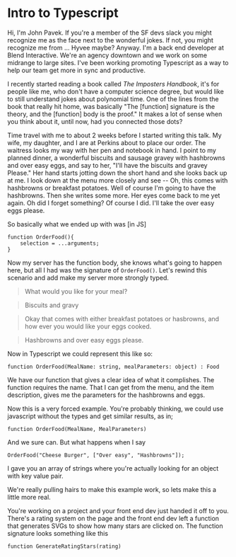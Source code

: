 # Intro to Typescript

Hi, I'm John Pavek. If you're a member of the SF devs slack you might recognize me as the face next to the wonderful jokes. If not, you might recognize me from ... Hyvee maybe? Anyway. I'm a back end developer at Blend Interactive. We're an agency downtown and we work on some midrange to large sites. I've been working promoting Typescript as a way to help our team get more in sync and productive. 

I recently started reading a book called _The Imposters Handbook_, it's for people like me, who don't have a computer science degree, but would like to still understand jokes about polynomial time. One of the lines from the book that really hit home, was basically "The [function] signature is the theory, and the [function] body is the proof." It makes a lot of sense when you think about it, until now, had you connected those dots?

Time travel with me to about 2 weeks before I started writing this talk. My wife, my daughter, and I are at Perkins about to place our order. The waitress looks my way with her pen and notebook in hand. I point to my planned dinner, a wonderful biscuits and sausage gravey with hashbrowns and over easy eggs, and say to her, "I'll have the biscuits and gravey Please." Her hand starts jotting down the short hand and she looks back up at me. I look down at the menu more closely and see -- Oh, this comes with hashbrowns or breakfast potatoes. Well of course I'm going to have the hashbrowns. Then she writes some more. Her eyes come back to me yet again. Oh did I forget something? Of course I did. I'll take the over easy eggs please.

So basically what we ended up with was [in JS] 
```
function OrderFood(){
    selection = ...arguments;
}
```
Now my server has the function body, she knows what's going to happen here, but all I had was the signature of `OrderFood()`. 
Let's rewind this scenario and add make my server more strongly typed. 

> What would you like for your meal? 

> Biscuits and gravy
 
> Okay that comes with either breakfast potatoes or hasbrowns, and how ever you would like your eggs cooked.

> Hashbrowns and over easy eggs please.
 
Now in Typescript we could represent this like so:
```
function OrderFood(MealName: string, mealParameters: object) : Food
```
We have our function that gives a clear idea of what it complishes. The function requires the name. That I can get from the menu, and the item description, gives me the parameters for the hashbrowns and eggs.

Now this is a very forced example. You're probably thinking, we could use javascript without the types and get similar results, as in;
```
function OrderFood(MealName, MealParameters)
```
And we sure can. But what happens when I say
```
OrderFood("Cheese Burger", ["Over easy", "Hashbrowns"]);
```
I gave you an array of strings where you're actually looking for an object with key value pair. 

We're really pulling hairs to make this example work, so lets make this a little more real. 

You're working on a project and your front end dev just handed it off to you. There's a rating system on the page and the front end dev left a function that generates SVGs to show how many stars are clicked on. The function signature looks something like this
```
function GenerateRatingStars(rating)
```



